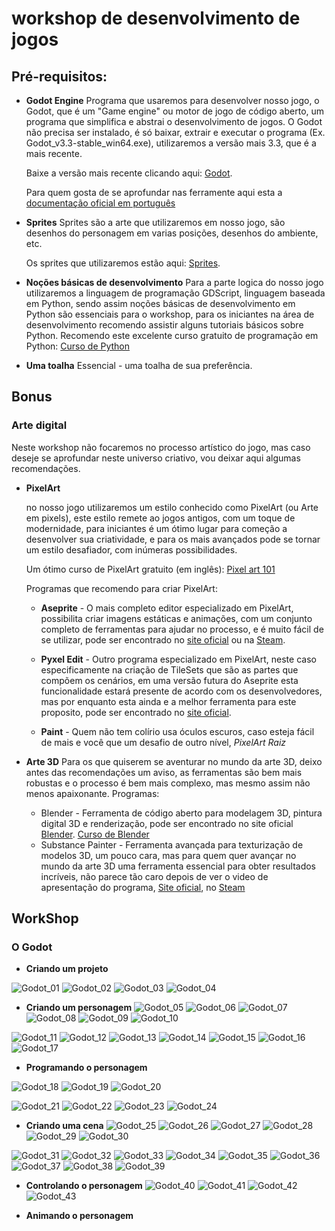 # workshop de desenvolvimento de jogos


## Pré-requisitos:

* **Godot Engine**
    Programa que usaremos para desenvolver nosso jogo, o Godot, que é um "Game engine" ou motor de jogo de código aberto, um programa que simplifica e abstrai o desenvolvimento de jogos.
    O Godot não precisa ser instalado, é só baixar, extrair e executar o programa (Ex. Godot_v3.3-stable_win64.exe), utilizaremos a versão mais 3.3, que é a mais recente.    

    Baixe a versão mais recente clicando aqui: [Godot](https://downloads.tuxfamily.org/godotengine/3.3/Godot_v3.3-stable_win64.exe.zip).

    Para quem gosta de se aprofundar nas ferramente aqui esta a [documentação oficial em português ](https://docs.godotengine.org/pt_BR/stable/)

* **Sprites**
    Sprites são a arte que utilizaremos em nosso jogo, são desenhos do personagem em varias posições, desenhos do ambiente, etc.

    Os sprites que utilizaremos estão aqui: [Sprites](/docs/sprites.zip).

* **Noções básicas de desenvolvimento**
    Para a parte logica do nosso jogo utilizaremos a linguagem de programação GDScript, linguagem baseada em Python, sendo assim noções básicas de desenvolvimento em Python são essenciais para o workshop, para  os iniciantes na área de desenvolvimento recomendo assistir alguns tutoriais básicos sobre Python.
    Recomendo este excelente curso gratuito de programação em Python: [Curso de Python](https://www.youtube.com/playlist?list=PLHz_AreHm4dlKP6QQCekuIPky1CiwmdI6)

* **Uma toalha**
    Essencial - uma toalha de sua preferência.

## Bonus

### Arte digital

Neste workshop não focaremos no processo artístico do jogo, mas caso deseje se aprofundar neste universo criativo, vou deixar aqui algumas recomendações.

* **PixelArt**

    no nosso jogo utilizaremos um estilo conhecido como PixelArt (ou Arte em pixels), este estilo remete ao jogos antigos, com um toque de modernidade, para iniciantes é um ótimo lugar para começão a desenvolver sua criatividade, e para os mais avançados pode se tornar um estilo desafiador, com inúmeras possibilidades.

    Um ótimo curso de PixelArt gratuito (em inglês): [Pixel art 101](https://www.youtube.com/playlist?list=PLmac3HPrav-9UWt-ahViIZxpyQxJ2wPSH)


    Programas que recomendo para criar PixelArt:

    - **Aseprite** - O mais completo editor especializado em PixelArt, possibilita criar imagens estáticas e animações, com um conjunto completo de ferramentas para ajudar no processo, e é muito fácil de se utilizar, pode ser encontrado no [site oficial](https://www.aseprite.org/) ou na [Steam](https://store.steampowered.com/app/431730/Aseprite/).

    - **Pyxel Edit** - Outro programa especializado em PixelArt, neste caso especificamente na criação de TileSets que são as partes que compõem os cenários, em uma versão futura do Aseprite esta funcionalidade estará presente de acordo com os desenvolvedores, mas por enquanto esta ainda e a melhor ferramenta para este proposito, pode ser encontrado no [site oficial](https://pyxeledit.com/).

    - **Paint** - Quem não tem colírio usa óculos escuros, caso esteja fácil de mais e você que  um desafio de outro nível, *PixelArt Raiz*


* **Arte 3D**
Para os que quiserem se aventurar no mundo da arte 3D, deixo antes das recomendações um aviso, as ferramentas são bem mais robustas e o processo é bem mais complexo, mas mesmo assim não menos apaixonante.
Programas:
    - Blender - Ferramenta de código aberto para modelagem 3D, pintura digital 3D e renderização, pode ser encontrado no site oficial [Blender](https://www.blender.org/).
    [Curso de Blender](https://www.youtube.com/playlist?list=PLrYLf1JihKtb5pbeR6fX1bMoREsjJn0Q_&ab_channel=DanielFranco)
    - Substance Painter - Ferramenta avançada para texturização de modelos 3D, um pouco cara, mas para quem quer avançar no mundo da arte 3D uma ferramenta essencial para obter resultados incríveis, não parece tão caro depois de ver o video de apresentação do programa, [Site oficial](https://www.substance3d.com/products/substance-painter/), no [Steam](https://store.steampowered.com/app/1454900/Substance_Painter_2021/)

## WorkShop

### O Godot

* **Criando um projeto**

![Godot_01](./docs/Godot_01.png)
![Godot_02](./docs/Godot_02.png)
![Godot_03](./docs/Godot_03.png)
![Godot_04](./docs/Godot_04.png)

* **Criando um personagem**
![Godot_05](./docs/Godot_05.png)
![Godot_06](./docs/Godot_06.png)
![Godot_07](./docs/Godot_07.png)
![Godot_08](./docs/Godot_08.png)
![Godot_09](./docs/Godot_09.png)
![Godot_10](./docs/Godot_10.png)

![Godot_11](./docs/Godot_11.png)
![Godot_12](./docs/Godot_12.png)
![Godot_13](./docs/Godot_13.png)
![Godot_14](./docs/Godot_14.png)
![Godot_15](./docs/Godot_15.png)
![Godot_16](./docs/Godot_16.png)
![Godot_17](./docs/Godot_17.png)

* **Programando o personagem**

![Godot_18](./docs/Godot_18.png)
![Godot_19](./docs/Godot_19.png)
![Godot_20](./docs/Godot_20.png)

![Godot_21](./docs/Godot_21.png)
![Godot_22](./docs/Godot_22.png)
![Godot_23](./docs/Godot_23.png)
![Godot_24](./docs/Godot_24.png)

* **Criando uma cena**
![Godot_25](./docs/Godot_25.png)
![Godot_26](./docs/Godot_26.png)
![Godot_27](./docs/Godot_27.png)
![Godot_28](./docs/Godot_28.png)
![Godot_29](./docs/Godot_29.png)
![Godot_30](./docs/Godot_20.png)

![Godot_31](./docs/Godot_31.png)
![Godot_32](./docs/Godot_32.png)
![Godot_33](./docs/Godot_33.png)
![Godot_34](./docs/Godot_34.png)
![Godot_35](./docs/Godot_35.png)
![Godot_36](./docs/Godot_36.png)
![Godot_37](./docs/Godot_37.png)
![Godot_38](./docs/Godot_38.png)
![Godot_39](./docs/Godot_39.png)

* **Controlando o personagem**
![Godot_40](./docs/Godot_40.png)
![Godot_41](./docs/Godot_41.png)
![Godot_42](./docs/Godot_42.png)
![Godot_43](./docs/Godot_43.png)

* **Animando o personagem**



